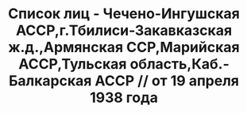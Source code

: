 ---
title: Список лиц - Чечено-Ингушская АССР,г.Тбилиси-Закавказская ж.д.,Армянская ССР,Марийская
  АССР,Тульская область,Каб.-Балкарская АССР // от 19 апреля 1938 года
description: РГАСПИ, ф.17, оп.171, дело 416, лист 53
images:
- /disk/pictures/v08/17-171-416-053.jpg
- /disk/pictures/v08/17-171-416-054.jpg
- /disk/pictures/v08/17-171-416-055.jpg
- /disk/pictures/v08/17-171-416-056.jpg
- /disk/pictures/v08/17-171-416-057.jpg
- /disk/pictures/v08/17-171-416-058.jpg
---
